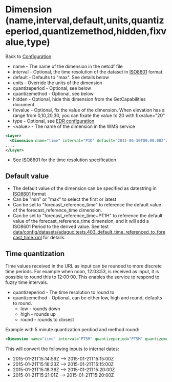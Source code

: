 Dimension (name,interval,default,units,quantizeperiod,quantizemethod,hidden,fixvalue,type) <value>
=====================================================

Back to [Configuration](./Configuration.md)

-   name - The name of the dimension in the netcdf file
-   interval - Optional, the time resolution of the dataset in
    [ISO8601](ISO8601.md) format.
-   default - Defaults to "max". See details below
-   units - Override the units of the dimension
-   quantizeperiod - Optional, see below
-   quantizemethod - Optional, see below
-   hidden - Optional, hide this dimension from the GetCapabilities document
-   fixvalue - Optional, fix the value of the dimension. When elevation has a range from 0,10,20,30, you can fixate the value to 20 with fixvalue="20"
-   type - Optional, see [EDR configuration](/doc/configuration/EDRConfiguration/EDR.md)
-   \<value\> - The name of the dimension in the WMS service

```xml
<Layer>
  <Dimension name="time" interval="P1D" default="2011-06-30T00:00:00Z">time</Dimension>
....
</Layer>
```

-   See [ISO8601](../info/ISO8601.md) for the time resolution specification

## Default value

- The default value of the dimension can be specified as datestring in [ISO8601](ISO8601.md) format
- Can be "min" or "max" to select the first or latest
- Can be set to "forecast_reference_time" to reference the default value of the forecast_reference_time dimension.
- Can be set to "forecast_reference_time+PT1H" to reference the default value of the forecast_reference_time dimension, and it will add a ISO8601 Period to the derived value. See test [data/config/datasets/adaguc.tests.403_default_time_referenced_to_forecast_time.xml](../../data/config/datasets/adaguc.tests.403_default_time_referenced_to_forecast_time.xml) for details.


## Time quantization

Time values received in the URL as input can be rounded to more discrete
time periods. For example when noon, 12:03:53, is received as input, it
is possible to round this to 12:00:00. This enables the service to
respond to fuzzy time intervals.

* quantizeperiod - The time resolution to round to
* quantizemethod - Optional, can be either low, high and round,
defaults to round.
  * low - rounds down
  * high - rounds up
  * round - rounds to closest

Example with 5 minute quantization perdiod and method round:

```xml
<Dimension name="time" interval="PT5M" quantizeperiod="PT5M" quantizemethod="round" >time</Dimension>
```

This will convert the following inputs to internal dates:

-   2015-01-21T15:14:59Z --> 2015-01-21T15:15:00Z
-   2015-01-21T15:16:23Z --> 2015-01-21T15:15:00Z
-   2015-01-21T15:18:36Z --> 2015-01-21T15:20:00Z
-   2015-01-21T15:21:01Z --> 2015-01-21T15:20:00Z



